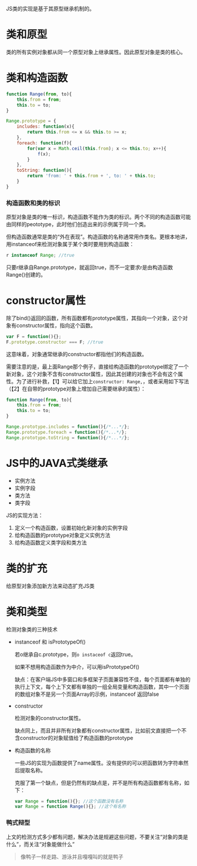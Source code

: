 JS类的实现是基于其原型继承机制的。

# 类和原型

类的所有实例对象都从同一个原型对象上继承属性。因此原型对象是类的核心。

# 类和构造函数

```js
function Range(from, to){
    this.from = from;
    this.to = to;
}

Range.prototype = {
    includes: function(x){
        return this.from <= x && this.to >= x;
    },
    foreach: function(f){
        for(var x = Math.ceil(this.from); x <= this.to; x++){
            f(x);
        }
    },
    toString: function(){
        return 'from: ' + this.from + ', to: ' + this.to;
    }
}
```

### 构造函数和类的标识

原型对象是类的唯一标识，构造函数不能作为类的标识。两个不同的构造函数可能由同样的peototype，此时他们创造出来的示例属于同一个类。

但构造函数通常是类的“外在表现”。构造函数的名称通常用作类名。更根本地讲，用instanceof来检测对象属于某个类时要用到构造函数：

```js
r instanceof Range; //true
```

只要r继承自Range.prototype，就返回true，而不一定要求r是由构造函数Range()创建的。

# constructor属性

除了bind()返回的函数，所有函数都有prototype属性，其指向一个对象，这个对象有constructor属性，指向这个函数。

```js
var F = function(){};
F.prototype.constructor === F; //true
```

这意味着，对象通常继承的constructor都指他们的构造函数。

需要注意的是，最上面Range那个例子，直接给构造函数的prototype绑定了一个新对象，这个对象不含有constructor属性，因此其创建的对象也不会有这个属性。为了进行补救，【1】可以给它加上`constructor: Range,`，或者采用如下写法（【2】在自带的prototype对象上增加自己需要继承的属性）：

```js
function Range(from, to){
    this.from = from;
    this.to = to;
}

Range.prototype.includes = function(){/*...*/};
Range.prototype.foreach = function(){/*...*/};
Range.prototype.toString = function(){/*...*/};
```

# JS中的JAVA式类继承

* 实例方法
* 实例字段
* 类方法
* 类字段

JS的实现方法：

1. 定义一个构造函数，设置初始化新对象的实例字段
2. 给构造函数的prototype对象定义实例方法
3. 给构造函数定义类字段和类方法

# 类的扩充

给原型对象添加新方法来动态扩充JS类

# 类和类型

检测对象类的三种技术

* instanceof 和 isPrototypeOf()

  若o继承自c.prototype，则`o instaceof c`返回true。

  如果不想用构造函数作为中介，可以用isPrototypeOf()

  缺点：在客户端JS中多窗口和多框架子页面兼容性不佳，每个页面都有单独的执行上下文，每个上下文都有单独的一组全局变量和构造函数，其中一个页面的数组对象不是另一个页面Array的示例，instanceof 返回false

* constructor

  检测对象的constructor属性。

  缺点同上，而且并非所有对象都有constructor属性，比如前文直接把一个不含constructor的对象赋值给了构造函数的prototype

* 构造函数的名称

  一些JS的实现为函数提供了name属性。没有提供的可以把函数转为字符串然后提取名称。

  克服了第一个缺点，但是仍然有的缺点是，并不是所有构造函数都有名称，如下：

  ```js
  var Range = function(){}; //这个函数没有名称
  var Range = function Range(){}; //这个有名称
  ```

### 鸭式辩型

上文的检测方式多少都有问题，解决办法是规避这些问题，不要关注“对象的类是什么”，而关注“对象能做什么”

> 像鸭子一样走路、游泳并且嘎嘎叫的就是鸭子


